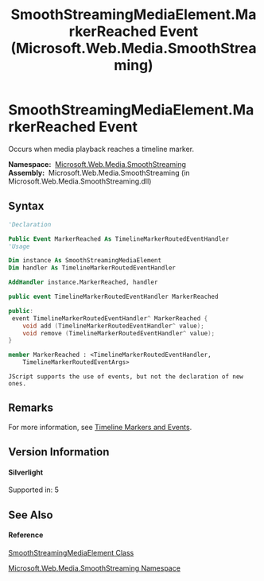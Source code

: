 ﻿---
title: SmoothStreamingMediaElement.MarkerReached Event (Microsoft.Web.Media.SmoothStreaming)
TOCTitle: MarkerReached Event
ms:assetid: E:Microsoft.Web.Media.SmoothStreaming.SmoothStreamingMediaElement.MarkerReached
ms:mtpsurl: https://msdn.microsoft.com/en-us/library/microsoft.web.media.smoothstreaming.smoothstreamingmediaelement.markerreached(v=VS.95)
ms:contentKeyID: 46307499
ms.date: 05/31/2012
mtps_version: v=VS.95
f1_keywords:
- Microsoft.Web.Media.SmoothStreaming.SmoothStreamingMediaElement.MarkerReached
dev_langs:
- CSharp
- JScript
- VB
- FSharp
- c++
api_location:
- Microsoft.Web.Media.SmoothStreaming.dll
api_name:
- Microsoft.Web.Media.SmoothStreaming.SmoothStreamingMediaElement.add_MarkerReached
- Microsoft.Web.Media.SmoothStreaming.SmoothStreamingMediaElement.MarkerReached
- Microsoft.Web.Media.SmoothStreaming.SmoothStreamingMediaElement.remove_MarkerReached
api_type:
- Managed
topic_type:
- apiref
- kbSyntax
product_family_name: VS
ROBOTS: INDEX,FOLLOW
---

# SmoothStreamingMediaElement.MarkerReached Event

Occurs when media playback reaches a timeline marker.

**Namespace:**  [Microsoft.Web.Media.SmoothStreaming](microsoft-web-media-smoothstreaming-namespace_1.md)  
**Assembly:**  Microsoft.Web.Media.SmoothStreaming (in Microsoft.Web.Media.SmoothStreaming.dll)

## Syntax

``` vb
'Declaration

Public Event MarkerReached As TimelineMarkerRoutedEventHandler
'Usage

Dim instance As SmoothStreamingMediaElement
Dim handler As TimelineMarkerRoutedEventHandler

AddHandler instance.MarkerReached, handler
```

``` csharp
public event TimelineMarkerRoutedEventHandler MarkerReached
```

``` c++
public:
 event TimelineMarkerRoutedEventHandler^ MarkerReached {
    void add (TimelineMarkerRoutedEventHandler^ value);
    void remove (TimelineMarkerRoutedEventHandler^ value);
}
```

``` fsharp
member MarkerReached : <TimelineMarkerRoutedEventHandler,
    TimelineMarkerRoutedEventArgs>
```

``` jscript
JScript supports the use of events, but not the declaration of new ones.
```

## Remarks

For more information, see [Timeline Markers and Events](timeline-markers-and-events.md).

## Version Information

#### Silverlight

Supported in: 5  

## See Also

#### Reference

[SmoothStreamingMediaElement Class](smoothstreamingmediaelement-class-microsoft-web-media-smoothstreaming_1.md)

[Microsoft.Web.Media.SmoothStreaming Namespace](microsoft-web-media-smoothstreaming-namespace_1.md)

